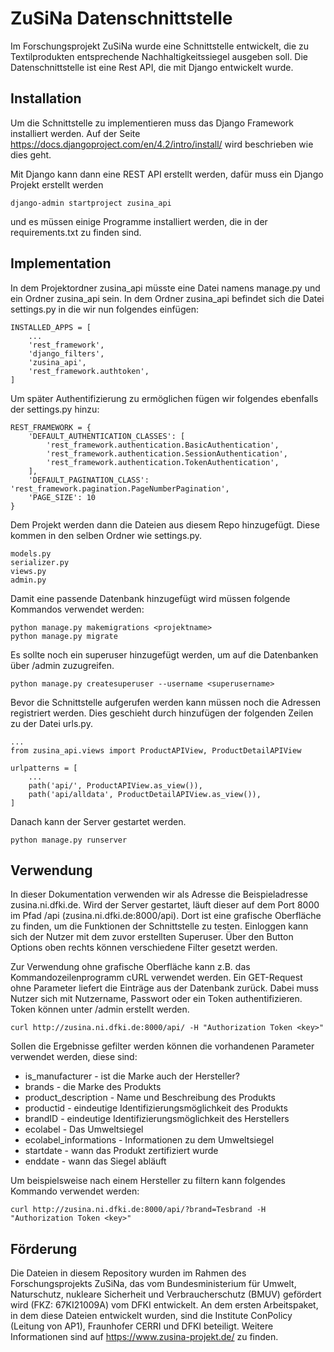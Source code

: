 # ZuSiNa Datenschnittstelle

Im Forschungsprojekt ZuSiNa wurde eine Schnittstelle entwickelt, die zu Textilprodukten entsprechende Nachhaltigkeitssiegel ausgeben soll. Die Datenschnittstelle ist eine Rest API, die mit Django entwickelt wurde.

## Installation
Um die Schnittstelle zu implementieren muss das Django Framework installiert werden. Auf der Seite https://docs.djangoproject.com/en/4.2/intro/install/ wird beschrieben wie dies geht.

Mit Django kann dann eine REST API erstellt werden, dafür muss ein Django Projekt erstellt werden 
```
django-admin startproject zusina_api
```

 und es müssen einige Programme installiert werden, die in der requirements.txt zu finden sind.

## Implementation
In dem Projektordner zusina_api müsste eine Datei namens manage.py und ein Ordner zusina_api sein. 
In dem Ordner zusina_api befindet sich die Datei settings.py in die wir nun folgendes einfügen:

```
INSTALLED_APPS = [
    ...
    'rest_framework',
    'django_filters',
    'zusina_api',
    'rest_framework.authtoken',
]
```
Um später Authentifizierung zu ermöglichen fügen wir folgendes ebenfalls der settings.py hinzu:

```
REST_FRAMEWORK = {
    'DEFAULT_AUTHENTICATION_CLASSES': [
        'rest_framework.authentication.BasicAuthentication',
        'rest_framework.authentication.SessionAuthentication',
        'rest_framework.authentication.TokenAuthentication',
    ],
    'DEFAULT_PAGINATION_CLASS': 'rest_framework.pagination.PageNumberPagination',
    'PAGE_SIZE': 10
}
```

Dem Projekt werden dann die Dateien aus diesem Repo hinzugefügt. Diese kommen in den selben Ordner wie settings.py.

```
models.py
serializer.py
views.py
admin.py
```

Damit eine passende Datenbank hinzugefügt wird müssen folgende Kommandos verwendet werden:

```
python manage.py makemigrations <projektname>
python manage.py migrate
```
Es sollte noch ein superuser hinzugefügt werden, um auf die Datenbanken über /admin zuzugreifen.

```
python manage.py createsuperuser --username <superusername>
```

Bevor die Schnittstelle aufgerufen werden kann müssen noch die Adressen registriert werden. Dies geschieht durch hinzufügen der folgenden Zeilen zu der Datei urls.py.

```
...
from zusina_api.views import ProductAPIView, ProductDetailAPIView

urlpatterns = [
    ...
    path('api/', ProductAPIView.as_view()),
    path('api/alldata', ProductDetailAPIView.as_view()),
]
```

Danach kann der Server gestartet werden.

```
python manage.py runserver
```

## Verwendung
In dieser Dokumentation verwenden wir als Adresse die Beispieladresse zusina.ni.dfki.de. Wird der Server gestartet, läuft dieser auf dem Port 8000 im Pfad /api (zusina.ni.dfki.de:8000/api). Dort ist eine grafische Oberfläche zu finden, um die Funktionen der Schnittstelle zu testen. Einloggen kann sich der Nutzer mit dem zuvor erstellten Superuser. Über den Button Options oben rechts können verschiedene Filter gesetzt werden.

Zur Verwendung ohne grafische Oberfläche kann z.B. das Kommandozeilenprogramm cURL verwendet werden. Ein GET-Request ohne Parameter liefert die Einträge aus der Datenbank zurück. Dabei muss Nutzer sich mit Nutzername, Passwort oder ein Token authentifizieren. Token können unter /admin erstellt werden. 

```
curl http://zusina.ni.dfki.de:8000/api/ -H "Authorization Token <key>"
```

Sollen die Ergebnisse gefilter werden können die vorhandenen Parameter verwendet werden, diese sind: 


* is_manufacturer - ist die Marke auch der Hersteller?
* brands - die Marke des Produkts
* product_description - Name und Beschreibung des Produkts
* productid - eindeutige Identifizierungsmöglichkeit des Produkts
* brandID - eindeutige Identifizierungsmöglichkeit des Herstellers
* ecolabel - Das Umweltsiegel
* ecolabel_informations - Informationen zu dem Umweltsiegel
* startdate - wann das Produkt zertifiziert wurde
* enddate - wann das Siegel abläuft
  
Um beispielsweise nach einem Hersteller zu filtern kann folgendes Kommando verwendet werden:

```
curl http://zusina.ni.dfki.de:8000/api/?brand=Tesbrand -H "Authorization Token <key>"
```

## Förderung
Die Dateien in diesem Repository wurden im Rahmen des Forschungsprojekts ZuSiNa, das vom Bundesministerium für Umwelt, Naturschutz, nukleare Sicherheit und Verbraucherschutz (BMUV) gefördert wird (FKZ: 67KI21009A) vom DFKI entwickelt. An dem ersten Arbeitspaket, in dem diese Dateien entwickelt wurden, sind die Institute ConPolicy (Leitung von AP1), Fraunhofer CERRI und DFKI beteiligt. Weitere Informationen sind auf https://www.zusina-projekt.de/ zu finden. 






